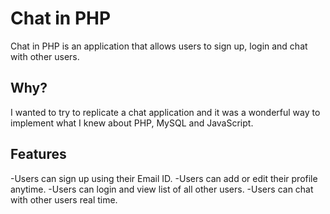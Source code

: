 # Chat in PHP

Chat in PHP is an application that allows users to sign up, login and chat with other users.

## Why?

I wanted to try to replicate a chat application and it was a wonderful way to implement what I knew about PHP, MySQL and JavaScript.

## Features

-Users can sign up using their Email ID.
-Users can add or edit their profile anytime.
-Users can login and view list of all other users.
-Users can chat with other users real time. 
